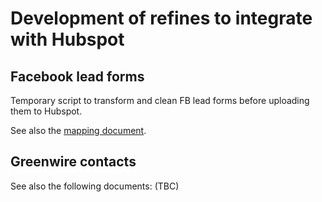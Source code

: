 # Development of refines to integrate with Hubspot

## Facebook lead forms

Temporary script to transform and clean FB lead forms before uploading them to Hubspot.

See also the [mapping document](https://docs.google.com/document/d/1KAtphDTRgA2O4r1DBTOGLeiDH0XNAobnfRUI2GrFC2c/edit?usp=drive_web&ouid=104174789387622507290).

## Greenwire contacts

See also the following documents:
(TBC)
